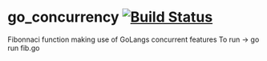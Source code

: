# go_concurrency  [![Build Status](https://travis-ci.com/TheRealJd3/go_concurrency.svg?branch=master)](https://travis-ci.com/TheRealJd3/go_concurrency)
Fibonnaci function making use of GoLangs concurrent features
To run -> go run fib.go
